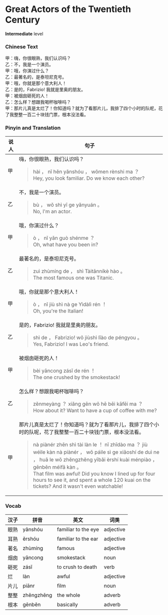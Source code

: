 # Great Actors of the Twentieth Century
**Intermediate** level
### Chinese Text
甲：嗨，你很眼熟，我们认识吗？<br />乙：不，我是一个演员。<br />甲：哦，你演过什么？<br />乙：最著名的，是泰坦尼克号。<br />甲：哦，你就是那个意大利人！<br />乙：是的，Fabrizio! 我就是里奥的朋友。<br />甲：被烟囱砸死的人！<br />乙：怎么样？想跟我喝杯咖啡吗？<br />甲：那片儿真是太烂了！你知道吗？就为了看那片儿，我排了四个小时的队呢，花了我整整一百二十块钱门票，根本没法看。

### Pinyin and Translation
|说人|句子|
|----|----|
|甲|嗨，你很眼熟，我们认识吗？<blockquote>hài ， nǐ hěn yǎnshóu ， wǒmen rènshi ma ？<br />Hey, you look familiar. Do we know each other?</blockquote>|
|乙|不，我是一个演员。<blockquote>bù ， wǒ shì yī ge yǎnyuán 。<br />No, I'm an actor.</blockquote>|
|甲|哦，你演过什么？<blockquote>ò ， nǐ yǎn guò shénme ？<br />Oh, what have you been in?</blockquote>|
|乙|最著名的，是泰坦尼克号。<blockquote>zuì zhùmíng de ， shì Tàitǎnníkè hào 。<br />The most famous one was Titanic.</blockquote>|
|甲|哦，你就是那个意大利人！<blockquote>ò ， nǐ jiù shì nà ge Yìdàlì rén ！<br />Oh, you're the Italian!</blockquote>|
|乙|是的，Fabrizio! 我就是里奥的朋友。<blockquote>shì de ， Fabrizio! wǒ jiùshì lǐào de péngyou 。<br />Yes, Fabrizio! I was Leo's friend.</blockquote>|
|甲|被烟囱砸死的人！<blockquote>bèi yāncong zásǐ de rén ！<br />The one crushed by the smokestack!</blockquote>|
|乙|怎么样？想跟我喝杯咖啡吗？<blockquote>zěnmeyàng ？ xiǎng gēn wǒ hē bēi kāfēi ma ？<br />How about it? Want to have a cup of coffee with me?</blockquote>|
|甲|那片儿真是太烂了！你知道吗？就为了看那片儿，我排了四个小时的队呢，花了我整整一百二十块钱门票，根本没法看。<blockquote>nà piànér zhēn shì tài làn le ！ nǐ zhīdào ma ？ jiù wéile kàn nà piànér ， wǒ páile sì ge xiǎoshí de duì ne ， huā le wǒ zhěngzhěng yībǎi èrshí kuài ménpiào ， gēnběn méifǎ kàn 。<br />That film was awful! Did you know I lined up for four hours to see it, and spent a whole 120 kuai on the tickets? And it wasn't even watchable!</blockquote>|
### Vocab
|汉子|拼音|英文|词类|
|----|----|----|----|
|眼熟|yǎnshóu|familiar to the eye|adjective|
|耳熟|ěrshóu|familiar to the ear|adjective|
|著名|zhùmíng|famous|adjective|
|烟囱|yāncong|smokestack|noun|
|砸死|zásǐ|to crush to death|verb|
|烂|làn|awful|adjective|
|片儿|piānr|film|noun|
|整整|zhěngzhěng|the whole|adverb|
|根本|gēnběn|basically|adverb|